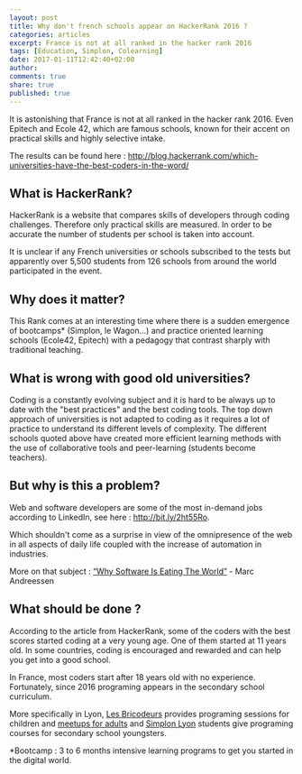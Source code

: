 ```yaml
---
layout: post
title: Why don't french schools appear on HackerRank 2016 ?
categories: articles
excerpt: France is not at all ranked in the hacker rank 2016
tags: [Education, Simplon, Colearning]
date: 2017-01-11T12:42:40+02:00
author: 
comments: true
share: true
published: true
---
```


It is astonishing that France is not at all ranked in the hacker rank 2016. Even Epitech and Ecole 42, which are famous schools, known for their accent on practical skills and highly selective intake.

The results can be found here : 
<a href="http://blog.hackerrank.com/which-universities-have-the-best-coders-in-the-word/">http://blog.hackerrank.com/which-universities-have-the-best-coders-in-the-word/</a>


## What is HackerRank?

HackerRank is a website that compares skills of developers through coding challenges. Therefore only practical skills are measured. In order to be accurate the number of students per school is taken into account.

It is unclear if any French universities or schools subscribed to the tests but apparently over 5,500 students from 126 schools from around the world participated in the event.


## Why does it matter? 

This Rank comes at an interesting time where there is a sudden emergence of bootcamps\* (Simplon, le Wagon...) and practice oriented learning schools (Ecole42, Epitech) with a pedagogy that contrast sharply with traditional teaching.


## What is wrong with good old universities?

Coding is a constantly evolving subject and it is hard to be always up to date with the "best practices" and the best coding tools. The top down approach of universities is not adapted to coding as it requires a lot of practice to understand its different levels of complexity.
The different schools quoted above have created more efficient learning methods with the use of collaborative tools and peer-learning (students become teachers).


## But why is this a problem?

Web and software developers are some of the most in-demand jobs according to LinkedIn, see here :
<a href="http://bit.ly/2ht55Ro">http://bit.ly/2ht55Ro</a>.

Which shouldn't come as a surprise in view of the omnipresence of the web in all aspects of daily life coupled with the increase of automation in industries. 

More on that subject : 
<a href="http://www.wsj.com/articles/SB10001424053111903480904576512250915629460">“Why Software Is Eating The World”</a> - Marc Andreessen


## What should be done ?

According to the article from HackerRank, some of the coders with the best scores started coding at a very young age. One of them started at 11 years old. In some countries, coding is encouraged and rewarded and can help you get into a good school.

In France, most coders start after 18 years old with no experience. Fortunately, since 2016 programing appears in the secondary school curriculum.

More specifically in Lyon, <a href=" http://lesbricodeurs.fr/AteliersdAda/">Les Bricodeurs</a> provides programing sessions for children and <a href=" https://www.meetup.com/fr-FR/Lyon-Beginners-Apprendre-a-coder-ensemble/coding">meetups for adults</a> and <a href="http://lyon.simplon.co/">Simplon Lyon</a> students give programing courses for secondary school youngsters.



\*Bootcamp : 3 to 6 months intensive learning programs to get you started in the digital world. 

